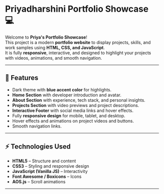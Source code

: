 


# Priyadharshini Portfolio Showcase 💻

Welcome to **Priya's Portfolio Showcase**!  
This project is a modern **portfolio website** to display projects, skills, and work samples using **HTML, CSS, and JavaScript**.  
It is fully **responsive**, interactive, and designed to highlight your projects with videos, animations, and smooth navigation.

---

## 🌟 Features

- Dark theme with **blue accent color** for highlights.
- **Home Section** with developer introduction and avatar.
- **About Section** with experience, tech stack, and personal insights.
- **Projects Section** with video previews and project descriptions.
- **Interactive Footer** with social media links and hover effects.
- Fully **responsive design** for mobile, tablet, and desktop.
- Hover effects and animations on project videos and buttons.
- Smooth navigation links.

---

## ⚡ Technologies Used

- **HTML5** – Structure and content
- **CSS3** – Styling and responsive design
- **JavaScript (Vanilla JS)** – Interactivity
- **Font Awesome / Boxicons** – Icons
- **AOS.js** – Scroll animations

---



